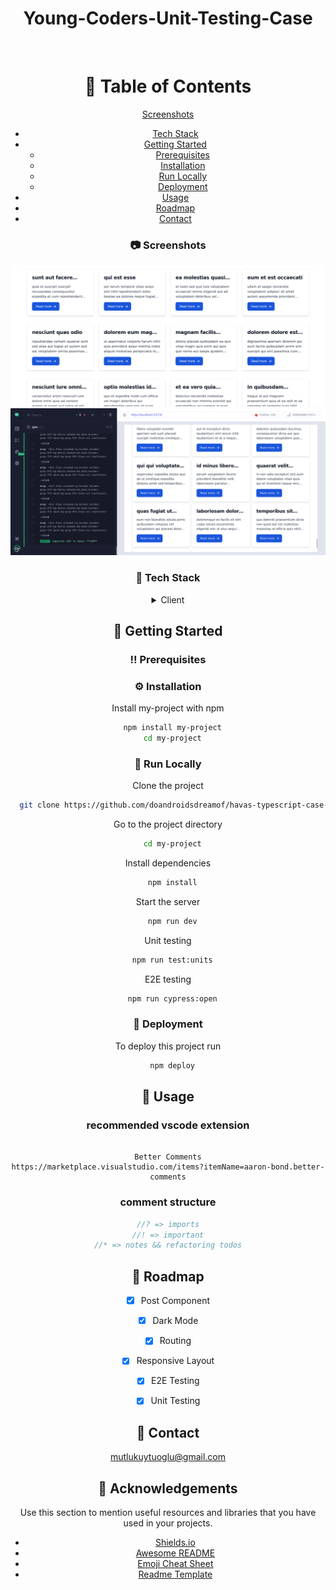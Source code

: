 <div align="center">

  <h1>Young-Coders-Unit-Testing-Case</h1>

<br />

<!-- Table of Contents -->

# :notebook_with_decorative_cover: Table of Contents

 [Screenshots](#camera-screenshots)
  - [Tech Stack](#space_invader-tech-stack)
- [Getting Started](#toolbox-getting-started)
  - [Prerequisites](#bangbang-prerequisites)
  - [Installation](#gear-installation)
  - [Run Locally](#running-run-locally)
  - [Deployment](#triangular_flag_on_post-deployment)
- [Usage](#eyes-usage)
- [Roadmap](#compass-roadmap)
- [Contact](#handshake-contact)


<!-- Screenshots -->

### :camera: Screenshots

<div align="center">
  <img src="./public/images/screenshot-1.png" alt="screenshot1" />
  <img src="./public/images/screenshot-2.png" alt="screenshot2" />

</div>

<!-- TechStack -->

### :space_invader: Tech Stack

<details>
  <summary>Client</summary>
  <ul>
    <li><a href="https://www.typescriptlang.org/">Typescript</a></li>
    <li><a href="https://reactjs.org/">React.js</a></li>
    <li><a href="https://tailwindcss.com/">TailwindCSS</a></li>
  </ul>
</details>




<!-- Getting Started -->

## :toolbox: Getting Started

<!-- Prerequisites -->

### :bangbang: Prerequisites

<!-- Installation -->

### :gear: Installation

Install my-project with npm

```bash
  npm install my-project
  cd my-project
```

<!-- Run Locally -->

### :running: Run Locally

Clone the project

```bash
  git clone https://github.com/doandroidsdreamof/havas-typescript-case-study.git
```

Go to the project directory

```bash
  cd my-project
```

Install dependencies

```bash
  npm install
```

Start the server

```bash
  npm run dev
```

Unit testing

```bash
  npm run test:units
```

E2E testing

```bash
  npm run cypress:open
```

<!-- Deployment -->

### :triangular_flag_on_post: Deployment

To deploy this project run

```bash
  npm deploy
```

<!-- Usage -->

## :eyes: Usage

### recommended vscode extension

```

Better Comments
https://marketplace.visualstudio.com/items?itemName=aaron-bond.better-comments

```

### comment structure

```javascript
//? => imports
//! => important
//* => notes && refactoring todos
```

<!-- Roadmap -->

## :compass: Roadmap

- [x] Post Component
- [x] Dark Mode
- [x] Routing
- [x] Responsive Layout
- [x] E2E Testing
- [x] Unit Testing



<!-- Contact -->

## :handshake: Contact

mutlukuytuoglu@gmail.com

<!-- Acknowledgments -->

## :gem: Acknowledgements

Use this section to mention useful resources and libraries that you have used in your projects.

- [Shields.io](https://shields.io/)
- [Awesome README](https://github.com/matiassingers/awesome-readme)
- [Emoji Cheat Sheet](https://github.com/ikatyang/emoji-cheat-sheet/blob/master/README.md#travel--places)
- [Readme Template](https://github.com/othneildrew/Best-README-Template)
